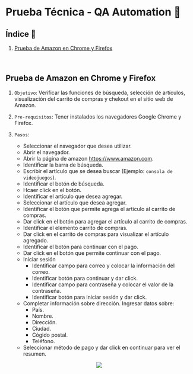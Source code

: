 # Prueba Técnica - QA Automation 🤖

## Índice  📰
1. [Prueba de Amazon en Chrome y Firefox](#Prueba-de-Amazon-en-Chrome-y-Firefox)
<br />

## Prueba de Amazon en Chrome y Firefox
1. ```Objetivo```: Verificar las funciones de búsqueda, selección de artículos, visualización del carrito de compras y chekout en el sitio web de Amazon.

2. ```Pre-requisitos```: Tener instalados los navegadores Google Chrome y Firefox.
  
3. ```Pasos```:
   * Seleccionar el navegador que desea utilizar.
   * Abrir el navegador.
   * Abrir la página de amazon https://www.amazon.com.
   * Identificar la barra de búsqueda.
   * Escribir el artículo que se desea buscar (Ejemplo: ```consola de videojuegos```).
   * Identificar el botón de búsqueda.
   * Hcaer click en el botón.
   * Identificar el artículo que desea agregar.
   * Seleccionar el artículo que desea agregar.
   * Identificar el botón que permite agrega el artículo al carrito de compras.
   * Dar click en el botón para agregar el artículo al carrito de compras.
   * Identificar el elemento carrito de compras.
   * Dar click en el carrito de compras para visualizar el artículo agregado.
   * Identificar el botón para continuar con el pago.
   * Dar click en el botón que permite continuar con el pago.
   * Iniciar sesión
     * Identificar campo para correo y colocar la información del correo.
     * Identificar botón para continuar y dar click.
     * Identificar campo para contraseña y colocar el valor de la contraseña.
     * Identificar botón para iniciar sesión y dar click.
   * Completar información sobre dirección. Ingresar datos sobre:
     * País.
     * Nombre.
     * Dirección.
     * Ciudad.
     * Cógido postal.
     * Teléfono.
   * Seleccionar método de pago y dar click en continuar para ver el resumen.


<p align="center"><img src="https://github.com/DianaEspitia/Prueba-Tecnica-QA-Automation/blob/main/Funcionamiento.gif"></p>
